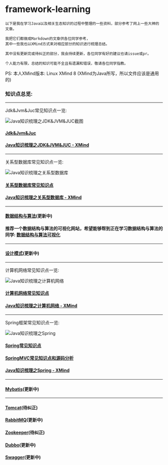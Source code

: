# framework-learning

```text
以下是我在学习Java以及相关生态知识的过程中整理的一些资料，部分参考了网上一些大神的文章。

我把它们都做成Markdown的文章供各位同学参考，
其中一些我也以XMind方式来对相应部分的知识进行梳理总结。

其中没有更新完或待纠正的部分，我会持续更新，各位同学有好的建议也请issue或pr。

个人能力有限，总结的知识可能不全且有遗漏和错误，敬请各位同学指教。
```

PS: 本人XMind版本: Linux XMind 8 (XMind为Java所写，所以文件应该是通用的)

### 知识点总览:

---

Jdk&Jvm&Juc常见知识点一览:

![Java知识梳理之JDK&JVM&JUC截图](img/Java知识梳理之JDK&JVM&JUC截图.png)

#### [Jdk&Jvm&Juc](https://github.com/guang19/framework-learning/blob/dev/jdk_jvm_juc-learning/Jdk&Jvm&Juc.md)

#### [Java知识梳理之JDK&JVM&JUC - XMind](https://github.com/guang19/framework-learning/blob/dev/xmind_file/Java知识梳理之JDK&JVM&JUC.xmind)

---

关系型数据库常见知识点一览:

![Java知识梳理之关系型数据库](img/Java知识梳理之关系型数据库截图.png)

#### [关系型数据库常见知识点](https://github.com/guang19/framework-learning/blob/dev/rdbms-learning/RDBMS.md)

#### [Java知识梳理之关系型数据库 - XMind](https://github.com/guang19/framework-learning/blob/dev/xmind_file/Java知识梳理之关系型数据库.xmind)

---

#### [数据结构与算法](https://github.com/guang19/framework-learning/blob/dev/datastructure_algorithm/DataStructure&Algorithm.md)(更新中)

#### 推荐一个数据结构与算法的可视化网站，希望能够帮到正在学习数据结构与算法的同学: [数据结构与算法可视化](https://www.cs.usfca.edu/~galles/visualization/Algorithms.html)

---

#### [设计模式](https://github.com/guang19/framework-learning/blob/dev/design-pattern/DesignPattern.md)(更新中)

---

计算机网络常见知识点一览:

![Java知识梳理之计算机网络](img/Java知识梳理之计算机网络截图.png)

#### [计算机网络常见知识点](https://github.com/guang19/framework-learning/blob/dev/computer-network/Computer-Network.md)

#### [Java知识梳理之计算机网络 - XMind](https://github.com/guang19/framework-learning/blob/dev/xmind_file/Java知识梳理之计算机网络.xmind)

---

Spring框架常见知识点一览:

![Java知识梳理之Spring](img/Java知识梳理之Spring截图.png)

#### [Spring常见知识点](https://github.com/guang19/framework-learning/blob/dev/spring-learning/Spring.md)

#### [SpringMVC常见知识点和源码分析](https://github.com/guang19/framework-learning/blob/dev/springmvc-learning/SpringMVC.md)

#### [Java知识梳理之Spring - XMind](https://github.com/guang19/framework-learning/blob/dev/xmind_file/Java知识梳理之Spring.xmind)

---

#### [Mybatis](https://github.com/guang19/framework-learning/blob/dev/mybatis-learning/Mybatis.md)(更新中)

---

#### [Tomcat](https://github.com/guang19/framework-learning/blob/dev/tomcat-9.0.30-source/Tomcat.md)(待纠正)

#### [RabbitMQ](https://github.com/guang19/framework-learning/blob/dev/rabbitmq-learning/RabbitMQ.md)(更新中)

#### [Zookeeper](https://github.com/guang19/framework-learning/blob/dev/zookeeper-learning/Zookeeper.md)(待纠正)

#### [Dubbo](https://github.com/guang19/framework-learning/blob/dev/dubbo-learning/Dubbo.md)(更新中)

#### [Swagger](https://github.com/guang19/framework-learning/blob/dev/swagger-learning/Swagger.md)(更新中)

